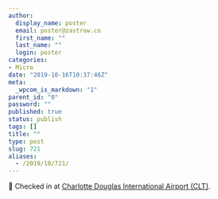 ```yaml
---
author:
  display_name: poster
  email: poster@zastrow.co
  first_name: ""
  last_name: ""
  login: poster
categories:
- Micro
date: "2019-10-16T10:37:46Z"
meta:
  _wpcom_is_markdown: "1"
parent_id: "0"
password: ""
published: true
status: publish
tags: []
title: ""
type: post
slug: 721
aliases:
  - /2019/10/721/
---
```

<p><span>📍</span> Checked in at <a href="http://4sq.com/1xe40b">Charlotte Douglas International Airport (CLT)</a>.</p>
